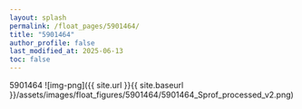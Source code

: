 ```yaml
---
layout: splash
permalink: /float_pages/5901464/
title: "5901464"
author_profile: false
last_modified_at: 2025-06-13
toc: false
---
```

 
5901464
![img-png]({{ site.url }}{{ site.baseurl }}/assets/images/float_figures/5901464/5901464_Sprof_processed_v2.png)